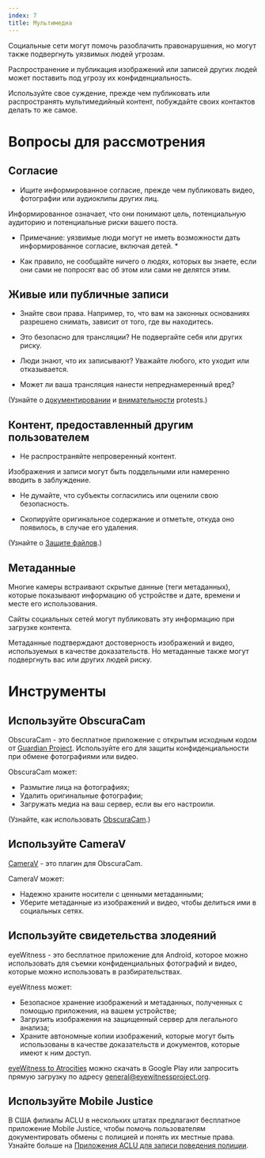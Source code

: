 ```yaml
---
index: 7
title: Мультимедиа
---
```

Социальные сети могут помочь разоблачить правонарушения, но могут также подвергнуть уязвимых людей угрозам.

Распространение и публикация изображений или записей других людей может поставить под угрозу их конфиденциальность.

Используйте свое суждение, прежде чем публиковать или распространять мультимедийный контент, побуждайте своих контактов делать то же самое.

# Вопросы для рассмотрения

## Согласие

*   Ищите информированное согласие, прежде чем публиковать видео, фотографии или аудиоклипы других лиц.

Информированное означает, что они понимают цель, потенциальную аудиторию и потенциальные риски вашего поста.

* Примечание: уязвимые люди могут не иметь возможности дать информированное согласие, включая детей. *

*   Как правило, не сообщайте ничего о людях, которых вы знаете, если они сами не попросят вас об этом или сами не делятся этим.

## Живые или публичные записи

*   Знайте свои права. Например, то, что вам на законных основаниях разрешено снимать, зависит от того, где вы находитесь.

*   Это безопасно для трансляции? Не подвергайте себя или других риску.

*   Люди знают, что их записывают? Уважайте любого, кто уходит или отказывается.

*   Может ли ваша трансляция нанести непреднамеренный вред?

(Узнайте о [документировании](umbrella://work/protests/beginner) и [внимательности](umbrella://work/protests/advanced) protests.)

## Контент, предоставленный другим пользователем

*   Не распространяйте непроверенный контент.

Изображения и записи могут быть поддельными или намеренно вводить в заблуждение.

*   Не думайте, что субъекты согласились или оценили свою безопасность.

*   Скопируйте оригинальное содержание и отметьте, откуда оно появилось, в случае его удаления.

(Узнайте о [Защите файлов](umbrella://information/protecting-files).)

## Метаданные

Многие камеры встраивают скрытые данные (теги метаданных), которые показывают информацию об устройстве и дате, времени и месте его использования.

Сайты социальных сетей могут публиковать эту информацию при загрузке контента.

Метаданные подтверждают достоверность изображений и видео, используемых в качестве доказательств. Но метаданные также могут подвергнуть вас или других людей риску.

# Инструменты

## Используйте ObscuraCam

ObscuraCam - это бесплатное приложение с открытым исходным кодом от [Guardian Project](https://guardianproject.info/). Используйте его для защиты конфиденциальности при обмене фотографиями или видео.

ObscuraCam может:

*   Размытие лица на фотографиях;
*   Удалить оригинальные фотографии;
*   Загружать медиа на ваш сервер, если вы его настроили.

(Узнайте, как использовать [ObscuraCam](umbrella://tools/messagging/s_obscuracam.md).)

## Используйте CameraV

[CameraV](https://guardianproject.info/apps/camerav/) - это плагин для ObscuraCam.

CameraV может:

*   Надежно храните носители с ценными метаданными;
*   Уберите метаданные из изображений и видео, чтобы делиться ими в социальных сетях.

## Используйте свидетельства злодеяний

eyeWitness - это бесплатное приложение для Android, которое можно использовать для съемки конфиденциальных фотографий и видео, которые можно использовать в разбирательствах.

eyeWitness может:

*   Безопасное хранение изображений и метаданных, полученных с помощью приложения, на вашем устройстве;
*   Загрузить изображения на защищенный сервер для легального анализа;
*   Храните автономные копии изображений, которые могут быть использованы в качестве доказательств и документов, которые имеют к ним доступ.

[eyeWitness to Atrocities](http://www.eyewitnessproject.org/) можно скачать в Google Play или запросить прямую загрузку по адресу [general@eyewitnessproject.org](general@eyewitnessproject.org).

## Используйте Mobile Justice 

В США филиалы ACLU в нескольких штатах предлагают бесплатное приложение Mobile Justice, чтобы помочь пользователям документировать обмены с полицией и понять их местные права. Узнайте больше на [Приложения ACLU для записи поведения полиции](https://www.aclu.org/issues/criminal-law-reform/reforming-police-practices/aclu-apps-record-police-conduct).